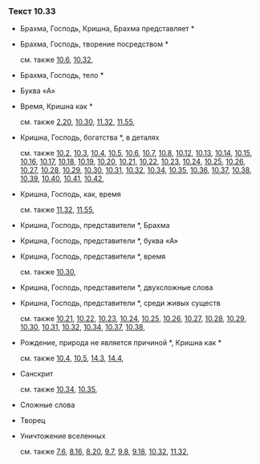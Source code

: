 ### Текст 10.33
	
- Брахма, Господь, Кришна, Брахма представляет *

	
- Брахма, Господь, творение посредством *

	см. также  [10.6](../10/1006.md),  [10.32](../10/1032.md), 
	
- Брахма, Господь, тело *

	
- Буква «А»

	
- Время, Кришна как *

	см. также  [2.20](../02/0220.md),  [10.30](../10/1030.md),  [11.32](../11/1132.md),  [11.55](../11/1155.md), 
	
- Кришна, Господь, богатства *, в деталях

	см. также  [10.2](../10/1002.md),  [10.3](../10/1003.md),  [10.4](../10/1004.md),  [10.5](../10/1005.md),  [10.6](../10/1006.md),  [10.7](../10/1007.md),  [10.8](../10/1008.md),  [10.12](../10/1012.md),  [10.13](../10/1013.md),  [10.14](../10/1014.md),  [10.15](../10/1015.md),  [10.16](../10/1016.md),  [10.17](../10/1017.md),  [10.18](../10/1018.md),  [10.19](../10/1019.md),  [10.20](../10/1020.md),  [10.21](../10/1021.md),  [10.22](../10/1022.md),  [10.23](../10/1023.md),  [10.24](../10/1024.md),  [10.25](../10/1025.md),  [10.26](../10/1026.md),  [10.27](../10/1027.md),  [10.28](../10/1028.md),  [10.29](../10/1029.md),  [10.30](../10/1030.md),  [10.31](../10/1031.md),  [10.32](../10/1032.md),  [10.34](../10/1034.md),  [10.35](../10/1035.md),  [10.36](../10/1036.md),  [10.37](../10/1037.md),  [10.38](../10/1038.md),  [10.39](../10/1039.md),  [10.40](../10/1040.md),  [10.41](../10/1041.md),  [10.42](../10/1042.md), 
	
- Кришна, Господь, как, время

	см. также  [11.32](../11/1132.md),  [11.55](../11/1155.md), 
	
- Кришна, Господь, представители *, Брахма

	
- Кришна, Господь, представители *, буква «А»

	
- Кришна, Господь, представители *, время

	см. также  [10.30](../10/1030.md), 
	
- Кришна, Господь, представители *, двухсложные слова

	
- Кришна, Господь, представители *, среди живых существ

	см. также  [10.21](../10/1021.md),  [10.22](../10/1022.md),  [10.23](../10/1023.md),  [10.24](../10/1024.md),  [10.25](../10/1025.md),  [10.26](../10/1026.md),  [10.27](../10/1027.md),  [10.28](../10/1028.md),  [10.29](../10/1029.md),  [10.30](../10/1030.md),  [10.31](../10/1031.md),  [10.32](../10/1032.md),  [10.34](../10/1034.md),  [10.37](../10/1037.md),  [10.38](../10/1038.md), 
	
- Рождение, природа не является причиной *, Кришна как *

	см. также  [10.4](../10/1004.md),  [10.5](../10/1005.md),  [14.3](../14/1403.md),  [14.4](../14/1404.md), 
	
- Санскрит

	см. также  [10.34](../10/1034.md),  [10.35](../10/1035.md), 
	
- Сложные слова

	
- Творец

	
- Уничтожение вселенных

	см. также  [7.6](../07/0706.md),  [8.16](../08/0816.md),  [8.20](../08/0820.md),  [9.7](../09/0907.md),  [9.8](../09/0908.md),  [9.18](../09/0918.md),  [10.32](../10/1032.md),  [11.32](../11/1132.md), 
